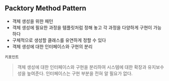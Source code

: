 ## Packtory Method Pattern

- 객체 생성을 위한 패턴
- 객체 생성에 필요한 과정을 템플릿처럼 정해 놓고 각 과정을 다양하게 구현이 가능하다
- 구체적으로 생성할 클래스를 유연하게 정할 수 있다
- 객체 생성에 대한 인터페이스와 구현의 분리

`키포인트`

> 객체 생성에 대한 인터페이스와 구현을 분리하여 시스템에 대한 확장과 유지보수성을 높여준다.
> 인터페이스는 구현 부분을 전혀 알 필요가 없다.
